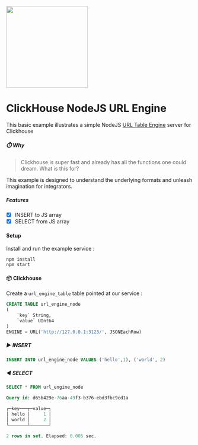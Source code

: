 <img src="https://user-images.githubusercontent.com/1423657/147935343-598c7dfd-1412-4bad-9ac6-636994810443.png" width=220 >

# ClickHouse NodeJS URL Engine
This basic example illustrates a simple NodeJS [URL Table Engine](https://clickhouse.com/docs/en/engines/table-engines/special/url/) server for Clickhouse

##### ⏱️ Why
> Clickhouse is super fast and already has all the functions one could dream. What is this for?

This example is designed to understand the underlying formats and unleash imagination for integrators.

##### Features
- [x] INSERT to JS array
- [x] SELECT from JS array

#### Setup
Install and run the example service :
```
npm install
npm start
```

#### 📦 Clickhouse
Create a `url_engine_table` table pointed at our service :
```sql
CREATE TABLE url_engine_node
(
    `key` String,
    `value` UInt64
)
ENGINE = URL('http://127.0.0.1:3123/', JSONEachRow)
```
 
 ##### ▶️ INSERT
 ```sql
 INSERT INTO url_engine_node VALUES ('hello',1), ('world', 2)
 ```
 ##### ◀️ SELECT
 ```sql
SELECT * FROM url_engine_node

Query id: d65b429e-76aa-49f3-b376-ebd3fbc9cd1a

┌─key───┬─value─┐
│ hello │     1 │
│ world │     2 │
└───────┴───────┘

2 rows in set. Elapsed: 0.005 sec. 
 ```
 
